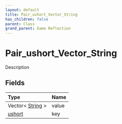 ```yaml
---
layout: default
title: Pair_ushort_Vector_String
has_children: false
parent: Class
grand_parent: Game Reflection
---
```

# Pair_ushort_Vector_String
Description 

## Fields

| Type | Name |
|:-------------|:--------------|
| Vector< [String](/docs/game-reflection/components/string) > | value |
| [ushort](/docs/game-reflection/enums/ushort) | key |

